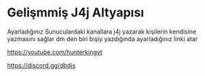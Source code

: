 # Gelişmmiş J4j Altyapısı 

Ayarladığınız Sunuculardaki kanallara j4j yazarak kişilerin kendisine yazmasını sağlar dm den biri bişiy yazdığında ayarladığınız linki atar 

https://youtube.com/hunterkingyt

https://discord.gg/dbdjs
